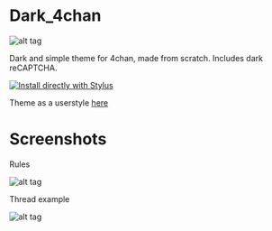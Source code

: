 # Dark_4chan
![alt tag](https://s14.postimg.org/n4gy1f47l/home.png)

Dark and simple theme for 4chan, made from scratch. Includes dark reCAPTCHA.

[![Install directly with Stylus](https://img.shields.io/badge/Install%20directly%20with-Stylus-238b8b.svg)](https://rawgit.com/tkosamja/stylish-themes/master/4chan/4chan.user.css)

Theme as a userstyle [here](https://userstyles.org/styles/141626/dark-4chan)

# Screenshots

Rules

![alt tag](https://s14.postimg.org/w5vhewcdt/rules.png)

Thread example

![alt tag](https://s14.postimg.org/o2xb3qru9/thread.png)
